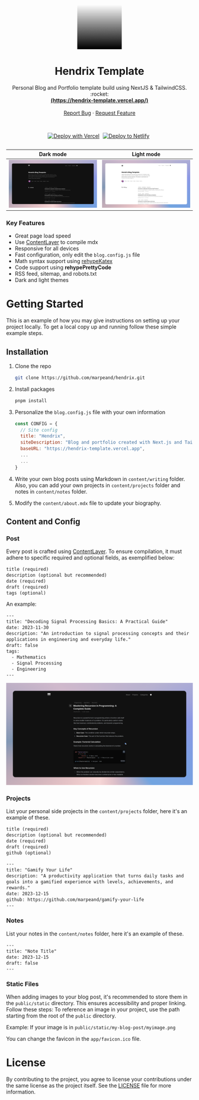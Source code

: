 <br>
<div align="center">
  <a href="https://github.com/marpeand/hendrix">
    <img src="public/logo.png" alt="Logo" width="120" height="120">
  </a>
  </br>

  <h1 align=center> Hendrix Template</h1>
  <p align="center">
    Personal Blog and Portfolio template build using NextJS & TailwindCSS. :rocket:
    <br />
    <a href="https://hendrix-template.vercel.app"><strong>(https://hendrix-template.vercel.app/)</strong></a>
    <br />
    <br />
    <a href="https://github.com/marpeand/hendrix/issues/new">Report Bug</a>
    ·
    <a href="https://github.com/marpeand/hendrix/issues/new">Request Feature</a>
  </p>
</div>
<br />

<div style="display: flex; justify-content: center">

[![Deploy with Vercel](https://vercel.com/button)](https://vercel.com/new/clone?repository-url=https%3A%2F%2Fgithub.com%2Fmarpeand%2Fhendrix)
<span style="margin-left:5px"></span>
[![Deploy to Netlify](https://www.netlify.com/img/deploy/button.svg)](https://app.netlify.com/start/deploy?repository=https://github.com/marpeand/hendrix)
<span style="margin-left:5px"></span>

</div>

| Dark mode                                 | Light mode                                  |
| ----------------------------------------- | ------------------------------------------- |
| ![Dark mode](/public/dark-screenshot.png) | ![Light mode](/public/light-screenshot.png) |

### Key Features

- Great page load speed
- Use [ContentLayer](https://www.contentlayer.dev/) to compile mdx
- Responsive for all devices
- Fast configuration, only edit the `blog.config.js` file
- Math syntax support using [rehypeKatex](https://katex.org/)
- Code support using **rehypePrettyCode**
- RSS feed, sitemap, and robots.txt
- Dark and light themes

# Getting Started

This is an example of how you may give instructions on setting up your project locally.
To get a local copy up and running follow these simple example steps.

## Installation

1. Clone the repo

   ```sh
   git clone https://github.com/marpeand/hendrix.git
   ```

2. Install packages

   ```sh
   pnpm install
   ```

3. Personalize the `blog.config.js` file with your own information

   ```js
   const CONFIG = {
     // Site config
     title: "Hendrix",
     siteDescription: "Blog and portfolio created with Next.js and Tailwind CSS",
     baseURL: "https://hendrix-template.vercel.app",
     ...
     ...
   }
   ```

4. Write your own blog posts using Markdown in `content/writing` folder. Also, you can add your own projects in `content/projects` folder and notes in `content/notes` folder.
5. Modify the `content/about.mdx` file to update your biography.

## Content and Config

### Post

Every post is crafted using [ContentLayer](https://www.contentlayer.dev/). To ensure compilation, it must adhere to specific required and optional fields, as exemplified below:

```
title (required)
description (optional but recommended)
date (required)
draft (required)
tags (optional)
```

An example:

```
---
title: "Decoding Signal Processing Basics: A Practical Guide"
date: 2023-11-30
description: "An introduction to signal processing concepts and their applications in engineering and everyday life."
draft: false
tags:
  - Mathematics
  - Signal Processing
  - Engineering
---
```

![Post Page](/public/post-page-screenshot.png)

### Projects

List your personal side projects in the `content/projects` folder, here it's an example of these.

```
title (required)
description (optional but recommended)
date (required)
draft (required)
github (optional)
```

```
---
title: "Gamify Your Life"
description: "A productivity application that turns daily tasks and goals into a gamified experience with levels, achievements, and rewards."
date: 2023-12-15
github: https://github.com/marpeand/gamify-your-life
---
```

### Notes

List your notes in the `content/notes` folder, here it's an example of these.

```
---
title: "Note Title"
date: 2023-12-15
draft: false
---
```

### Static Files

When adding images to your blog post, it's recommended to store them in the `public/static` directory. This ensures accessibility and proper linking. Follow these steps:
To reference an image in your project, use the path starting from the root of the `public` directory.

Example: If your image is in `public/static/my-blog-post/myimage.png`

You can change the favicon in the `app/favicon.ico` file.

# License

By contributing to the project, you agree to license your contributions under the same license as the project itself. See the [LICENSE](LICENSE) file for more information.
